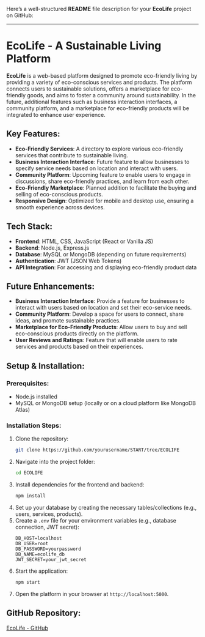 Here’s a well-structured **README** file description for your **EcoLife** project on GitHub:

---

# **EcoLife** - A Sustainable Living Platform

**EcoLife** is a web-based platform designed to promote eco-friendly living by providing a variety of eco-conscious services and products. The platform connects users to sustainable solutions, offers a marketplace for eco-friendly goods, and aims to foster a community around sustainability. In the future, additional features such as business interaction interfaces, a community platform, and a marketplace for eco-friendly products will be integrated to enhance user experience.

## **Key Features**:
- **Eco-Friendly Services**: A directory to explore various eco-friendly services that contribute to sustainable living.  
- **Business Interaction Interface**: Future feature to allow businesses to specify service needs based on location and interact with users.  
- **Community Platform**: Upcoming feature to enable users to engage in discussions, share eco-friendly practices, and learn from each other.  
- **Eco-Friendly Marketplace**: Planned addition to facilitate the buying and selling of eco-conscious products.  
- **Responsive Design**: Optimized for mobile and desktop use, ensuring a smooth experience across devices.  

## **Tech Stack**:
- **Frontend**: HTML, CSS, JavaScript (React or Vanilla JS)  
- **Backend**: Node.js, Express.js  
- **Database**: MySQL or MongoDB (depending on future requirements)  
- **Authentication**: JWT (JSON Web Tokens)  
- **API Integration**: For accessing and displaying eco-friendly product data

## **Future Enhancements**:
- **Business Interaction Interface**: Provide a feature for businesses to interact with users based on location and set their eco-service needs.  
- **Community Platform**: Develop a space for users to connect, share ideas, and promote sustainable practices.  
- **Marketplace for Eco-Friendly Products**: Allow users to buy and sell eco-conscious products directly on the platform.  
- **User Reviews and Ratings**: Feature that will enable users to rate services and products based on their experiences.

## **Setup & Installation**:

### Prerequisites:
- Node.js installed  
- MySQL or MongoDB setup (locally or on a cloud platform like MongoDB Atlas)

### Installation Steps:
1. Clone the repository:
   ```bash
   git clone https://github.com/yourusername/START/tree/ECOLIFE
   ```
2. Navigate into the project folder:
   ```bash
   cd ECOLIFE
   ```
3. Install dependencies for the frontend and backend:
   ```bash
   npm install
   ```
4. Set up your database by creating the necessary tables/collections (e.g., users, services, products).
5. Create a `.env` file for your environment variables (e.g., database connection, JWT secret):
   ```env
   DB_HOST=localhost
   DB_USER=root
   DB_PASSWORD=yourpassword
   DB_NAME=ecolife_db
   JWT_SECRET=your_jwt_secret
   ```
6. Start the application:
   ```bash
   npm start
   ```
7. Open the platform in your browser at `http://localhost:5000`.

## **GitHub Repository**:
[EcoLife - GitHub](https://github.com/omykit/START/tree/ECOLIFE)

